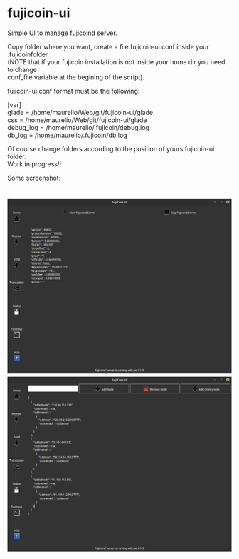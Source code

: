 # fujicoin-ui
Simple UI to manage fujicoind server.

Copy folder where you want, create a file fujicoin-ui.conf inside your .fujicoinfolder <br>
(NOTE that if your fujicoin installation is not inside your home dir you need to change <br>
conf_file variable at the begining of the script).<br>

fujicoin-ui.conf format must be the following:


[var]<br>
glade = /home/maurelio/Web/git/fujicoin-ui/glade<br>
css = /home/maurelio/Web/git/fujicoin-ui/glade<br>
debug_log = /home/maurelio/.fujicoin/debug.log<br>
db_log = /home/maurelio/.fujicoin/db.log<br>


Of course change folders according to the position of yours fujicoin-ui folder.<br>
Work in progress!!

Some screenshot:

<img src="https://github.com/maurelio79/fujicoin-ui/blob/master/glade/media/screenshot-01.png?raw=true" /><br />
<img src="https://github.com/maurelio79/fujicoin-ui/blob/master/glade/media/screenshot-02.png?raw=true" /><br />
=======
